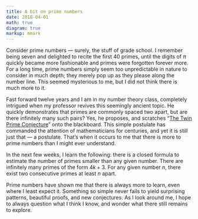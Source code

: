 ```yaml
---
title: A bit on prime numbers
date: 2018-04-01
math: true
diagram: true
markup: mmark
---
```


Consider prime numbers — surely, the stuff of grade school. I remember being seven and delighted to recite the first 40 primes, until the digits of $\pi$ quickly became more fashionable and primes were forgotten forever more. For a long time, prime numbers simply seem too unpredictable in nature to consider in much depth; they merely pop up as they please along the number line. This seemed mysterious to me, but I did not think there is much more to it.

Fast forward twelve years and I am in my number theory class, completely intrigued when my professor revives this seemingly ancient topic. He quickly demonstrates that primes are commonly spaced two apart, but are there infinitely many such pairs? Yes, he proposes, and scratches “[The Twin Prime Conjecture](http://mathworld.wolfram.com/TwinPrimeConjecture.html)” onto the blackboard. This simple postulate has commanded the attention of mathematicians for centuries, and yet it is still just that — a postulate. That’s when it occurs to me that there is more to prime numbers than I might ever understand.

In the next few weeks, I learn the following: there is a closed formula to estimate the number of primes smaller than any given number. There are infinitely many primes of the form $4k+3$. For any given number $n$, there exist two consecutive primes at least $n$ apart.

Prime numbers have shown me that there is always more to learn, even where I least expect it. Something so simple never fails to yield surprising patterns, beautiful proofs, and new conjectures. As I look around me, I hope to always question what I think I know, and wonder what there still remains to explore.
